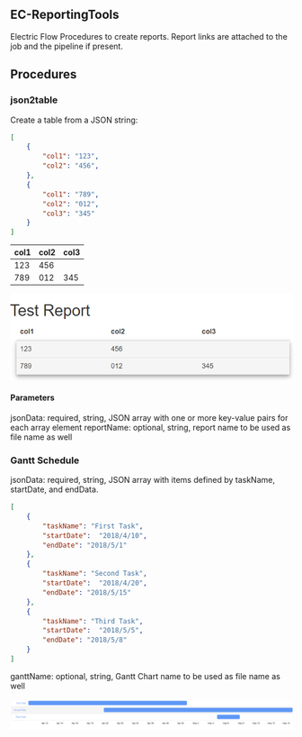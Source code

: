 ## EC-ReportingTools
Electric Flow Procedures to create reports.  Report links are attached to the job and the pipeline if present.

## Procedures
### json2table
Create a table from a JSON string:
```JSON
[
	{
		"col1": "123",
		"col2": "456",
	},
	{
		"col1": "789",
		"col2": "012",
		"col3": "345"
	}
]
```

col1 | col2 | col3
-----|------|-----
123|456
789|012|345

![Sample Table](pages/images/TableSample.PNG)

#### Parameters
jsonData: required, string, JSON array with one or more key-value pairs for each array element
reportName: optional, string, report name to be used as file name as well

### Gantt Schedule
jsonData: required, string, JSON array with items defined by taskName, startDate, and endData.
```JSON
[
	{
		"taskName": "First Task",
		"startDate":  "2018/4/10",
		"endDate": "2018/5/1"
	},
	{
		"taskName": "Second Task",
		"startDate":  "2018/4/20",
		"endDate": "2018/5/15"
	},
	{
		"taskName": "Third Task",
		"startDate":  "2018/5/5",
		"endDate": "2018/5/8"
	}
]
```
ganttName: optional, string, Gantt Chart name to be used as file name as well

![Sample Gantt Chart](pages/images/GanttChartSample.PNG)

